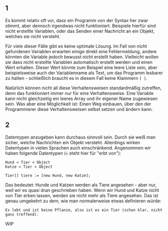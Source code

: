 ## 1
Es kommt relativ oft vor, dass ein Programm von der Syntax her zwar stimmt, aber dennoch irgendwas nicht funktioniert.
Beispiele hierfür sind nicht erstellte Variablen, oder das Senden einer Nachricht an ein Objekt, welches sie nicht versteht.

Für viele dieser Fälle gibt es keine optimale Lösung. Im Fall von nicht gefundenen Variablen erwarten einige direkt eine Fehlermeldung,
andere könnten die Variable jedoch bewusst nicht erstellt haben. Vielleicht wollen sie dass nicht erstellte Variablen automatisch erstellt
werden und einen Wert erhalten. Dieser Wert könnte zum Beispiel eine leere Liste sein, aber beispielsweise auch der Variablenname als
Text, um das Programm lesbarer zu halten - schließlich braucht es in diesem Fall keine Klammern `[ ]`.

Natürlich können nicht all diese Verhaltensweisen standardmäßig zutreffen, denn das funktioniert immer nur für eine Verhaltensweise.
Eine Variable kann nicht gleichzeitig ein leeres Array und ihr eigener Name zugewiesen sein.
Was aber eine Möglichkeit ist: Einen Weg einbauen, über den der Programmierer diese Verhaltensweisen selbst setzen und ändern kann.

## 2
Datentypen anzugeben kann durchaus sinnvoll sein. Durch sie weiß man sicher, welche Nachrichten ein Objekt versteht. 
Allerdings wirken Datentypen in vielen Sprachen auch einschränkend. Angenommen wir haben folgende Datentypen (`<` steht hier für "erbt von"):
```
Hund < Tier < Object
Katze < Tier < Object

Tier[] tiere := [new Hund, new Katze];
```

Das bedeutet: Hunde und Katzen werden als Tiere angesehen - aber nur, weil wir es quasi dran geschrieben haben. Wenn wir Hund und Katze
nicht von Tier erben lassen, werden sie nicht mehr als Tiere angesehen. Das ist genau umgekehrt zu dem, wie man normalerweise etwas
definieren würde:

```
Es lebt und ist keine Pflanze, also ist es ein Tier (schon klar, nicht ganz treffend).
```

WIP
